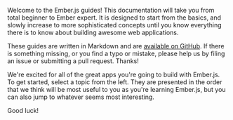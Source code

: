 Welcome to the Ember.js guides! This documentation will take you from
total beginner to Ember expert. It is designed to start from the basics,
and slowly increase to more sophisticated concepts until you know
everything there is to know about building awesome web applications.

These guides are written in Markdown and are
[available on GitHub](https://github.com/ember-learn/guides-source/).
If there is something missing, or you find a typo or
mistake, please help us by filing an issue or submitting a pull
request. Thanks!

We're excited for all of the great apps you're going to build with
Ember.js. To get started, select a topic from the left. They are
presented in the order that we think will be most useful to you as
you're learning Ember.js, but you can also jump to whatever seems
most interesting.

Good luck!
